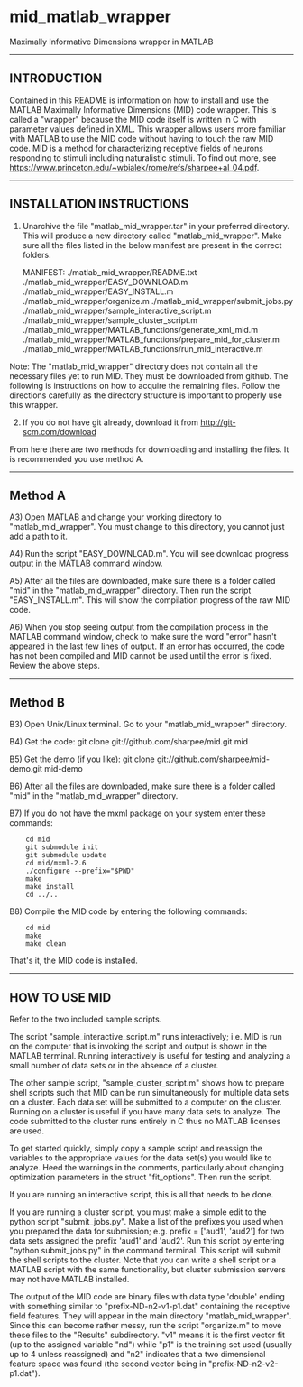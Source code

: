 # mid_matlab_wrapper
Maximally Informative Dimensions wrapper in MATLAB

------------------------------------------------------------------------------
INTRODUCTION
------------------------------------------------------------------------------

Contained in this README is information on how to install and use the MATLAB
Maximally Informative Dimensions (MID) code wrapper. This is called a
"wrapper" because the MID code itself is written in C with parameter values
defined in XML. This wrapper allows users more familiar with MATLAB to use
the MID code without having to touch the raw MID code. MID is a method for
characterizing receptive fields of neurons responding to stimuli including 
naturalistic stimuli. To find out more, see 
https://www.princeton.edu/~wbialek/rome/refs/sharpee+al_04.pdf.


------------------------------------------------------------------------------
INSTALLATION INSTRUCTIONS
------------------------------------------------------------------------------

1) Unarchive the file "matlab_mid_wrapper.tar" in your preferred directory. 
   This will produce a new directory called "matlab_mid_wrapper". Make sure
   all the files listed in the below manifest are present in the correct 
   folders. 

   MANIFEST:
      ./matlab_mid_wrapper/README.txt
      ./matlab_mid_wrapper/EASY_DOWNLOAD.m
      ./matlab_mid_wrapper/EASY_INSTALL.m
      ./matlab_mid_wrapper/organize.m
      ./matlab_mid_wrapper/submit_jobs.py
      ./matlab_mid_wrapper/sample_interactive_script.m
      ./matlab_mid_wrapper/sample_cluster_script.m
      ./matlab_mid_wrapper/MATLAB_functions/generate_xml_mid.m
      ./matlab_mid_wrapper/MATLAB_functions/prepare_mid_for_cluster.m
      ./matlab_mid_wrapper/MATLAB_functions/run_mid_interactive.m

Note: The "matlab_mid_wrapper" directory does not contain all the necessary 
files yet to run MID. They must be downloaded from github. The following is 
instructions on how to acquire the remaining files. Follow the directions 
carefully as the directory structure is important to properly use this 
wrapper. 

2) If you do not have git already, download it from http://git-scm.com/download

From here there are two methods for downloading and installing the files. It
is recommended you use method A.

  ------------
  Method A
  ------------
  
  A3) Open MATLAB and change your working directory to "matlab_mid_wrapper".
      You must change to this directory, you cannot just add a path to it.

  A4) Run the script "EASY_DOWNLOAD.m". You will see download progress
      output in the MATLAB command window.

  A5) After all the files are downloaded, make sure there is a folder called
      "mid" in the "matlab_mid_wrapper" directory. Then run the script
      "EASY_INSTALL.m". This will show the compilation progress of the raw
      MID code.

  A6) When you stop seeing output from the compilation process in the
      MATLAB command window, check to make sure the word "error" hasn't
      appeared in the last few lines of output. If an error has occurred,
      the code has not been compiled and MID cannot be used until the
      error is fixed. Review the above steps.

  ------------
  Method B
  ------------

  B3) Open Unix/Linux terminal. Go to your "matlab_mid_wrapper" directory.

  B4) Get the code: git clone git://github.com/sharpee/mid.git mid

  B5) Get the demo (if you like): 
      git clone git://github.com/sharpee/mid-demo.git mid-demo

  B6) After all the files are downloaded, make sure there is a folder 
      called "mid" in the "matlab_mid_wrapper" directory.

  B7) If you do not have the mxml package on your system enter these
      commands:

        cd mid
        git submodule init
        git submodule update
        cd mid/mxml-2.6
        ./configure --prefix="$PWD"
        make
        make install
        cd ../..

  B8) Compile the MID code by entering the following commands:
        
        cd mid
        make
        make clean

That's it, the MID code is installed.


------------------------------------------------------------------------------
HOW TO USE MID
------------------------------------------------------------------------------

Refer to the two included sample scripts. 

The script "sample_interactive_script.m" runs interactively; i.e. MID is run 
on the computer that is invoking the script and output is shown in the MATLAB 
terminal. Running interactively is useful for testing and analyzing a small
number of data sets or in the absence of a cluster.

The other sample script, "sample_cluster_script.m" shows how to prepare 
shell scripts such that MID can be run simultaneously for multiple data sets
on a cluster. Each data set will be submitted to a computer on the cluster.
Running on a cluster is useful if you have many data sets to analyze. The code
submitted to the cluster runs entirely in C thus no MATLAB licenses are used.

To get started quickly, simply copy a sample script and reassign the
variables to the appropriate values for the data set(s) you would like to
analyze. Heed the warnings in the comments, particularly about changing
optimization parameters in the struct "fit_options". Then run the script.

If you are running an interactive script, this is all that needs to be done.

If you are running a cluster script, you must make a simple edit to the 
python script "submit_jobs.py". Make a list of the prefixes you used
when you prepared the data for submission; e.g. prefix = ['aud1', 'aud2']
for two data sets assigned the prefix 'aud1' and 'aud2'. Run this script
by entering "python submit_jobs.py" in the command terminal. This script
will submit the shell scripts to the cluster. Note that you can write a shell
script or a MATLAB script with the same functionality, but cluster submission
servers may not have MATLAB installed.

The output of the MID code are binary files with data type 'double' ending 
with something similar to "prefix-ND-n2-v1-p1.dat" containing the receptive field 
features. They will appear in the main directory "matlab_mid_wrapper". Since 
this can become rather messy, run the script "organize.m" to move these files 
to the "Results" subdirectory. "v1" means it is the first vector fit (up to 
the assigned variable "nd") while "p1" is the training set used (usually up to
4 unless reassigned) and "n2" indicates that a two dimensional feature space 
was found (the second vector being in "prefix-ND-n2-v2-p1.dat"). 
